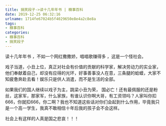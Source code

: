 ```yaml
---
title: 搞笑段子->读十几年年书 | 糗事百科
date: 2019-12-25 06:32:16
urlname: 1714fe67024b5f4029650e8e4a2c8e8a
tags: 
- 糗事百科
categories:
- 糗事百科
- 搞笑段子
---
```

读十几年年书 ，不如一个网红撒撒娇，唱唱歌赚得多 ，这是一个怪社会。

戏子当道，小丑上位，真正对社会有价值的贡献的科学家，解决劳动力的实业家，他们奉献着自己，却没有应得的光环，好事善事没人在意，三条腿的蛤蟆，大家不知疲惫奔赴去看！娱乐只是供人消遣，而不是生活的全部。

如果我们的国人继续以戏子为主，跳梁小丑为荣， 国必亡！还有最佩服的还是粉丝，这家军，那家军，什么家族，有谁认识你啊大哥，有工资领吗？人家叫你扣666，你就扣666，你二啊？我也不知道这些话对你们会起到什么作用，毕竟我只是一个高一学生，我真不敢相信十年后我的孩子会不会这样。

社会上有这样的人真是国之悲哀！！！


